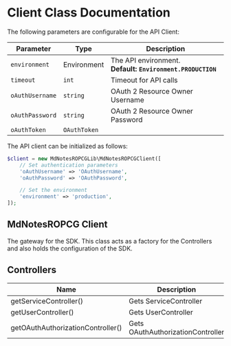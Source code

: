 
# Client Class Documentation

The following parameters are configurable for the API Client:

| Parameter | Type | Description |
|  --- | --- | --- |
| `environment` | Environment | The API environment. <br> **Default: `Environment.PRODUCTION`** |
| `timeout` | `int` | Timeout for API calls |
| `oAuthUsername` | `string` | OAuth 2 Resource Owner Username |
| `oAuthPassword` | `string` | OAuth 2 Resource Owner Password |
| `oAuthToken` | `OAuthToken` |  |

The API client can be initialized as follows:

```php
$client = new MdNotesROPCGLib\MdNotesROPCGClient([
    // Set authentication parameters
    'oAuthUsername' => 'OAuthUsername',
    'oAuthPassword' => 'OAuthPassword',

    // Set the environment
    'environment' => 'production',
]);
```

## MdNotesROPCG Client

The gateway for the SDK. This class acts as a factory for the Controllers and also holds the configuration of the SDK.

## Controllers

| Name | Description |
|  --- | --- |
| getServiceController() | Gets ServiceController |
| getUserController() | Gets UserController |
| getOAuthAuthorizationController() | Gets OAuthAuthorizationController |

